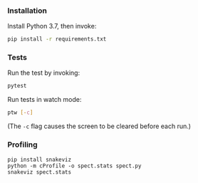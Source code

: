 ### Installation

Install Python 3.7, then invoke:

```bash
pip install -r requirements.txt
```

### Tests

Run the test by invoking:

```bash
pytest
```

Run tests in watch mode:

```bash
ptw [-c]
```

(The `-c` flag causes the screen to be cleared before each run.)

### Profiling

```
pip install snakeviz
python -m cProfile -o spect.stats spect.py
snakeviz spect.stats
```
